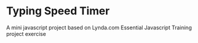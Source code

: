 # Typing Speed Timer

A mini javascript project based on Lynda.com Essential Javascript Training project exercise

